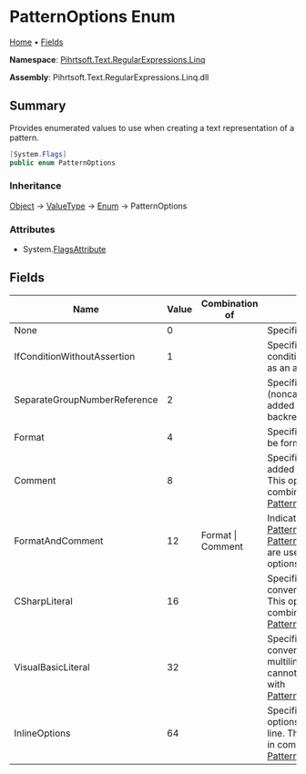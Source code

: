 # PatternOptions Enum

[Home](../../../../../README.md) &#x2022; [Fields](#fields)

**Namespace**: [Pihrtsoft.Text.RegularExpressions.Linq](../README.md)

**Assembly**: Pihrtsoft\.Text\.RegularExpressions\.Linq\.dll

## Summary

Provides enumerated values to use when creating a text representation of a pattern\.

```csharp
[System.Flags]
public enum PatternOptions
```

### Inheritance

[Object](https://docs.microsoft.com/en-us/dotnet/api/system.object) &#x2192; [ValueType](https://docs.microsoft.com/en-us/dotnet/api/system.valuetype) &#x2192; [Enum](https://docs.microsoft.com/en-us/dotnet/api/system.enum) &#x2192; PatternOptions

### Attributes

* System\.[FlagsAttribute](https://docs.microsoft.com/en-us/dotnet/api/system.flagsattribute)

## Fields

| Name | Value | Combination of | Summary |
| ---- | ----- | -------------- | ------- |
| None | 0 | | Specifies that no options are set\. |
| IfConditionWithoutAssertion | 1 | | Specifies that an if construct condition will not be expressed as an assertion\. |
| SeparateGroupNumberReference | 2 | | Specifies that an empty \(noncapturing\) group will be added after the group number backreference\. |
| Format | 4 | | Specifies that a pattern text will be formatted\. |
| Comment | 8 | | Specifies that a comment will be added to the end of each line\. This options is relevant only in combination with [PatternOptions.Format](Format/README.md) option\. |
| FormatAndComment | 12 | Format \| Comment | Indicates that the [PatternOptions.Format](Format/README.md) and [PatternOptions.Comment](Comment/README.md) options are used\. This is a composite options\. |
| CSharpLiteral | 16 | | Specifies that a pattern will be converted to C\# multiline literal\. This option cannot be used in a combination with [PatternOptions.VisualBasicLiteral](VisualBasicLiteral/README.md)\. |
| VisualBasicLiteral | 32 | | Specifies that a pattern will be converted to Visual Basic multiline literal\. This option cannot be used in a combination with [PatternOptions.CSharpLiteral](CSharpLiteral/README.md)\. |
| InlineOptions | 64 | | Specifies that current inline options will be added to each line\. This options is relevant only in combination with [PatternOptions.Format](Format/README.md) option\. |

